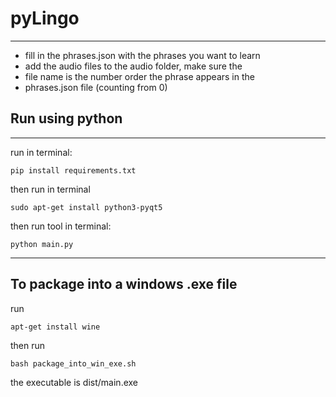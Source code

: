 # pyLingo

---

* fill in the phrases.json with the phrases you want to learn
* add the audio files to the audio folder, make sure the 
* file name is the number order the phrase appears in the 
* phrases.json file (counting from 0)

## Run using python 

---

run in terminal: 
```commandline
pip install requirements.txt
```

then run in terminal
```commandline
sudo apt-get install python3-pyqt5
```
then run tool in terminal:
```commandline
python main.py
```

---

## To package into a windows .exe file

run
```commandline
apt-get install wine
```
then run
```commandline
bash package_into_win_exe.sh
```

the executable is dist/main.exe


